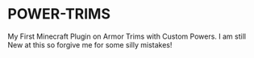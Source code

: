 # POWER-TRIMS
My First Minecraft Plugin on Armor Trims with Custom Powers. I am still New at this so forgive me for some silly mistakes!
